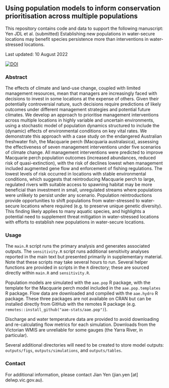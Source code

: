 ## Using population models to inform conservation prioritisation across multiple populations

This repository contains code and data to support the following manuscript:
Yen JDL et al. (submitted) Establishing new populations in water-secure locations may benefit species persistence more than interventions in water-stressed locations.

Last updated: 10 August 2022

[![DOI](https://zenodo.org/badge/DOI/10.5281/zenodo.6378145.svg)](https://zenodo.org/badge/DOI/10.5281/zenodo.6378145.svg)


### Abstract

The effects of climate and land-use change, coupled with limited management resources, mean that managers are increasingly faced with decisions to invest in some locations at the expense of others. Given their potentially controversial nature, such decisions require predictions of likely outcomes under different management strategies and potential future climates. We develop an approach to prioritise management interventions across multiple locations in highly variable and uncertain environments, using a stochastic model of population dynamics structured to include the (dynamic) effects of environmental conditions on key vital rates. We demonstrate this approach with a case study on the endangered Australian freshwater fish, the Macquarie perch (Macquaria australasica), assessing the effectiveness of seven management interventions under five scenarios of climate change. All management interventions were predicted to improve Macquarie perch population outcomes (increased abundances, reduced risk of quasi-extinction), with the risk of declines lowest when management included augmented gene flow and enforcement of fishing regulations. The lowest levels of risk occurred in locations with stable environmental conditions, which suggests that reintroducing Macquarie perch to large, regulated rivers with suitable access to spawning habitat may be more beneficial than investment in small, unregulated streams where populations were unlikely to persist under any scenario. Population reintroductions provide opportunities to shift populations from water-stressed to water-secure locations where required (e.g. to preserve unique genetic diversity). This finding likely applies to many aquatic species, and highlights a potential need to supplement threat mitigation in water-stressed locations with efforts to establish new populations in water-secure locations.


### Usage

The `main.R` script runs the primary analysis and generates associated outputs. The `sensitivity.R` script runs additional sensitivity analyses reported in the main text but presented primarily in supplementary material. Note that these scripts may take several hours to run. Several helper functions are provided in scripts in the `R` directory; these are sourced directly within `main.R` and `sensitivity.R`.

Population models are simulated with the `aae.pop` R package, with the template for the Macquarie perch model included in the `aae.pop.templates` R package. Flow data are downloaded and compiled with the `aae.hydro` R package. These three packages are not available on CRAN but can be installed directly from GitHub with the remotes R package (e.g. `remotes::install_github("aae-stats/aae.pop")`). 

Discharge and water temperature data are provided to avoid downloading and re-calculating flow metrics for each simulation. Downloads from the Victorian WMIS are unreliable for some gauges (the Yarra River, in particular).

Several additional directories will need to be created to store model outputs: `outputs/figs`, `outputs/simulations`, and `outputs/tables`.


### Contact

For additional information, please contact Jian Yen (jian.yen [at] delwp.vic.gov.au).

